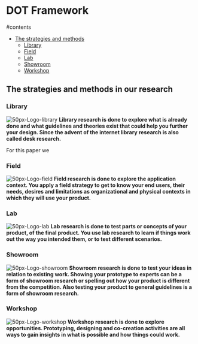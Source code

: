 # DOT Framework

#contents
- [The strategies and methods](#the-strategies-and-methods-in-our-research)
  - [Library](#library)
  - [Field](#field)
  - [Lab](#lab)
  - [Showroom](#showroom)
  - [Workshop](#workshop)

## The strategies and methods in our research
### Library
![50px-Logo-library](https://github.com/TotalTactician/Documentation/assets/81526735/439942aa-e2d4-4153-91bf-9c861bc359e4)
<strong>Library research is done to explore what is already done and what guidelines and theories exist that could help you further your design. Since the advent of the internet library research is also called desk research.</strong>

For this paper we 

### Field
![50px-Logo-field](https://github.com/TotalTactician/Documentation/assets/81526735/f717bfc4-40af-42a3-ab9e-11ef6cf39457)
<strong>Field research is done to explore the application context. You apply a field strategy to get to know your end users, their needs, desires and limitations as organizational and physical contexts in which they will use your product.</strong>

### Lab
![50px-Logo-lab](https://github.com/TotalTactician/Documentation/assets/81526735/778fd286-609e-4cd2-b570-77175658fca2)
<strong>Lab research is done to test parts or concepts of your product, of the final product. You use lab research to learn if things work out the way you intended them, or to test different scenarios.</strong>

### Showroom
![50px-Logo-showroom](https://github.com/TotalTactician/Documentation/assets/81526735/53135e59-bd27-4a9d-b459-fb0e3bbe2868)
<strong>Showroom research is done to test your ideas in relation to existing work. Showing your prototype to experts can be a form of showroom research or spelling out how your product is different from the competition. Also testing your product to general guidelines is a form of showroom research.</strong>

### Workshop
![50px-Logo-workshop](https://github.com/TotalTactician/Documentation/assets/81526735/639898df-bb47-4602-9e8c-9e17322e0d68)
<strong>Workshop research is done to explore opportunities. Prototyping, designing and co-creation activities are all ways to gain insights in what is possible and how things could work.</strong>

